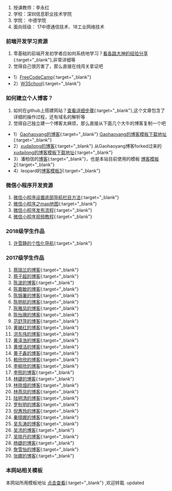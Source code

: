 1. 授课教师：李永红
2. 学校：深圳信息职业技术学院
3. 学院： 中德学院
4. 面向班级： 17中德通信技术、18工业网络技术

### 前端开发学习资源
1.  零基础的前端开发初学者应如何系统地学习？[看各路大神的经验分享](https://www.zhihu.com/question/19834302){:target="_blank"},非常详细等
2.  觉得自己很厉害了，那么直接在线闯关拿证吧
- 1）[FreeCodeCamp](https://www.freecodecamp.cn){:target="_blank"}
- 2）[W3School](https://www.w3cschool.cn/){:target="_blank"}
   

### 如何建立个人博客？

1.  如何在github上搭建网站？[查看详细步骤](https://www.cnblogs.com/camille666/p/how_to_build_website_at_github.html/){:target="_blank"},这个文章包含了详细的操作过程，还有域名的解析等
2.  觉得自己独立建一个博客太麻烦，那么直接从下面几个大牛的博客复制一个吧
- 1）[Gaohaoyang的博客](https://gaohaoyang.github.io/){:target="_blank"}
   [Gaohaoyang的博客模板下载地址](https://github.com/gaohaoyang/gaohaoyang.github.io){:target="_blank"}
- 2）[xudailong的博客](https://643435675.github.io/){:target="_blank"} 从Gaohaoyang博客forked过来的 
[xudailong的博客模板下载地址](https://github.com/643435675/643435675.github.io/){:target="_blank"}
- 3）潘柏信的[博客](http://baixin.io/){:target="_blank"}，也是本站目前使用的模板
  [博客模板2](https://github.com/leopardpan/leopardpan.github.io){:target="_blank"}
- 4）leopard的[博客模板3](https://github.com/MengZheK/kangblog.github.io){:target="_blank"}


### 微信小程序开发资源
1. [微信小程序设置底部导航栏目方法](https://blog.csdn.net/u012118993/article/details/52943783){:target="_blank"} 
2. [微信小程序之map地图](https://blog.csdn.net/hedong_77/article/details/55189978){:target="_blank"}
3. [微信小程序发布流程](https://jingyan.baidu.com/article/fea4511a2e027cf7bb91250c.html ){:target="_blank"}
4. [微信小程序视频教程](https://pan.baidu.com/s/1kUXxZ0b){:target="_blank"}

### 2018级学生作品
1. [许雪静的个性化导航](https://huachenyuhuahua.github.io/){:target="_blank"}

### 2017级学生作品

1. [蔡瑞兰的博客]( https://RaeLyn-Cai.github.io){:target="_blank"}
2. [蔡子超的博客]( https://xing8228.github.io){:target="_blank"}
3. [陈波的博客]( https://kriszhan.github.io){:target="_blank"}
4. [陈嘉敏的博客]( https://shujsegubfgf.github.io){:target="_blank"}
5. [陈锦署的博客]( https://chenjinshu123.github.io/){:target="_blank"}
6. [陈明航的博客]( https://crazylxr.github.io/){:target="_blank"}
7. [陈雅凤的博客]( http://neineimax.guthub.io){:target="_blank"}
8. [陈怡珊的博客]( https://chenyishan.github.io/){:target="_blank"}
9. [范舒萍的博客]( https://fanshuping.github.io/){:target="_blank"}
10. [黄娣红的博客]( https://verygoo.github.io){:target="_blank"}
11. [洪东伟的博客]( https://youarestrict.github.io){:target="_blank"}
12. [黄泽浩的博客]( https://huang1212.github.io/){:target="_blank"}
13. [黄增活的博客]( https://kokozh.github.io/){:target="_blank"}
14. [黄子鑫的博客]( https://hzx0406.github.io/){:target="_blank"}
15. [赖欣欣的博客]( https://lxxxzf.github.io/){:target="_blank"}
16. [李柳欣的博客]( https://luckyabgelgirl.github.io/){:target="_blank"}
17. [李照的博客]( https://www.lizhao.tech/){:target="_blank"}
18. [林婕的博客]( https://L55J.github.io/){:target="_blank"}
19. [林晓畑的博客]( https://lxtxx.github.io){:target="_blank"}
20. [林燕凤的博客]( https://Raynas.github.io){:target="_blank"}
21. [陆明清的博客]( https://babylikeLmq.github.io){:target="_blank"}
22. [罗秋明的博客]( https://ywhlqm.github.io){:target="_blank"}
23. [倪惠玲的博客]( https://nihuiling.github.io/){:target="_blank"}
24. [秦晴娜的博客]( https://QINQQN.github.io){:target="_blank"}
25. [吴东涛的博客]( https://wuyanzu12.github.io){:target="_blank"}
26. [吴沛的博客]( https://eyerer.github.io){:target="_blank"}
27. [吴晓丹的博客]( http://toothpaste5576.github.io/){:target="_blank"}
28. [杨婕的博客]( https://gemkerr.github.io/){:target="_blank"}
29. [詹雪怡的博客]( https://ChanYeol61.github.io){:target="_blank"}
30. [张娜的博客]( https://nzzzzzzzz.github.io){:target="_blank"}


### 本网站相关模板
本网站所用模板地址 [点击查看](https://github.com/cuteftp/cuteftp.github.io/){:target="_blank"} ,欢迎转载.
updated 



